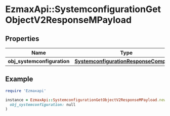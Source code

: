 # EzmaxApi::SystemconfigurationGetObjectV2ResponseMPayload

## Properties

| Name | Type | Description | Notes |
| ---- | ---- | ----------- | ----- |
| **obj_systemconfiguration** | [**SystemconfigurationResponseCompound**](SystemconfigurationResponseCompound.md) |  |  |

## Example

```ruby
require 'Ezmaxapi'

instance = EzmaxApi::SystemconfigurationGetObjectV2ResponseMPayload.new(
  obj_systemconfiguration: null
)
```

